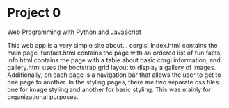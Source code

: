 # Project 0

Web Programming with Python and JavaScript

This web app is a very simple site about... corgis! Index.html contains the main page, funfact.html contains the page with an ordered list of fun facts,
info.html contains the page with a table about basic corgi information, and gallery.html uses the bootstrap grid layout to display a gallery of images.
Additionally, on each page is a navigation bar that allows the user to get to one page to another. In the styling pages, there are two separate css files:
one for image styling and another for basic styling. This was mainly for organizational purposes.
